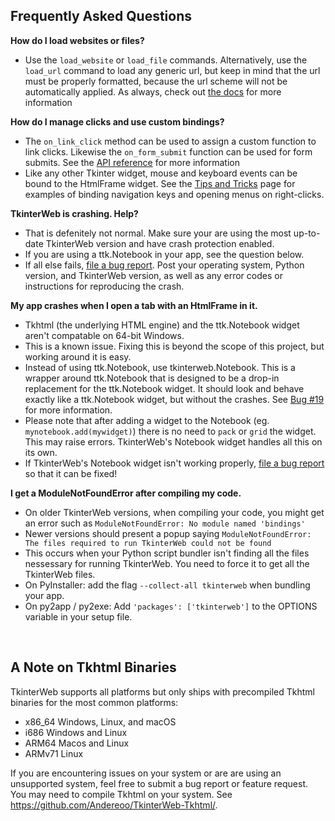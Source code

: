 ## Frequently Asked Questions

**How do I load websites or files?**

* Use the `load_website` or `load_file` commands. Alternatively, use the `load_url` command to load any generic url, but keep in mind that the url must be properly formatted, because the url scheme will not be automatically applied. As always, check out [the docs](https://github.com/Andereoo/TkinterWeb/blob/main/tkinterweb/docs/HTMLFRAME.md) for more information

**How do I manage clicks and use custom bindings?**

* The `on_link_click` method can be used to assign a custom function to link clicks. Likewise the `on_form_submit` function can be used for form submits. See the [API reference](https://github.com/Andereoo/TkinterWeb/blob/main/tkinterweb/docs/HTMLFRAME.md) for more information
* Like any other Tkinter widget, mouse and keyboard events can be bound to the HtmlFrame widget. See the [Tips and Tricks](https://github.com/Andereoo/TkinterWeb/blob/main/tkinterweb/docs/HTMLFRAME.md#tips-and-tricks) page for examples of binding navigation keys and opening menus on right-clicks.
 
**TkinterWeb is crashing. Help?**

* That is defenitely not normal. Make sure your are using the most up-to-date TkinterWeb version and have crash protection enabled.
* If you are using a ttk.Notebook in your app, see the question below.
* If all else fails, [file a bug report](https://github.com/Andereoo/TkinterWeb/issues/new). Post your operating system, Python version, and TkinterWeb version, as well as any error codes or instructions for reproducing the crash.

**My app crashes when I open a tab with an HtmlFrame in it.**

* Tkhtml (the underlying HTML engine) and the ttk.Notebook widget aren't compatable on 64-bit Windows.
* This is a known issue. Fixing this is beyond the scope of this project, but working around it is easy.
* Instead of using ttk.Notebook, use tkinterweb.Notebook. This is a wrapper around ttk.Notebook that is designed to be a drop-in replacement for the ttk.Notebook widget. It should look and behave exactly like a ttk.Notebook widget, but without the crashes. See [Bug #19](https://github.com/Andereoo/TkinterWeb/issues/19) for more information.
* Please note that after adding a widget to the Notebook (eg. `mynotebook.add(mywidget)`) there is no need to `pack` or `grid` the widget. This may raise errors. TkinterWeb's Notebook widget handles all this on its own.
* If TkinterWeb's Notebook widget isn't working properly, [file a bug report](https://github.com/Andereoo/TkinterWeb/issues/new) so that it can be fixed!

**I get a ModuleNotFoundError after compiling my code.**

* On older TkinterWeb versions, when compiling your code, you might get an error such as `ModuleNotFoundError: No module named 'bindings'`
* Newer versions should present a popup saying `ModuleNotFoundError: The files required to run TkinterWeb could not be found`
* This occurs when your Python script bundler isn't finding all the files nessessary for running TkinterWeb. You need to force it to get all the TkinterWeb files.
* On PyInstaller: add the flag `--collect-all tkinterweb` when bundling your app.
* On py2app / py2exe: Add `'packages': ['tkinterweb']` to the OPTIONS variable in your setup file.

&nbsp;
&nbsp;
## A Note on Tkhtml Binaries
TkinterWeb supports all platforms but only ships with precompiled Tkhtml binaries for the most common platforms:
* x86_64 Windows, Linux, and macOS
* i686 Windows and Linux
* ARM64 Macos and Linux
* ARMv71 Linux

If you are encountering issues on your system or are are using an unsupported system, feel free to submit a bug report or feature request. You may need to compile Tkhtml on your system. See https://github.com/Andereoo/TkinterWeb-Tkhtml/.

